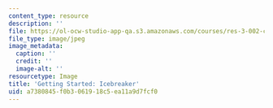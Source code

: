 ```yaml
---
content_type: resource
description: ''
file: https://ol-ocw-studio-app-qa.s3.amazonaws.com/courses/res-3-002-collaborative-design-and-creative-expression-with-arduino-microcontrollers-january-iap-2017/a7380845f0b3061918c5ea11a9d7fcf0_GettingStartedIcebreaker.jpg
file_type: image/jpeg
image_metadata:
  caption: ''
  credit: ''
  image-alt: ''
resourcetype: Image
title: 'Getting Started: Icebreaker'
uid: a7380845-f0b3-0619-18c5-ea11a9d7fcf0
---
```

